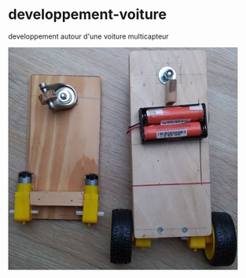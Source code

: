 # developpement-voiture
developpement autour d'une voiture multicapteur

![affiche](https://github.com/anumby-source/developpement-voiture/blob/main/bois.JPG)
